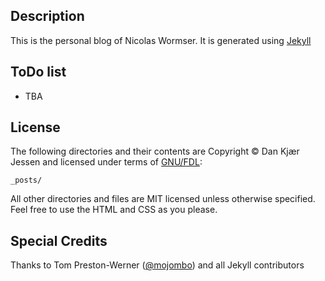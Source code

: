 ## Description ##
This is the personal blog of Nicolas Wormser. It is generated using [Jekyll](http://github.com/mojombo/jekyll)

## ToDo list ##
* TBA
 

## License ##
The following directories and their contents are Copyright © Dan Kjær Jessen and licensed under terms of [GNU/FDL](http://www.gnu.org/licenses/fdl-1.3.txt):

    _posts/

All other directories and files are MIT licensed unless otherwise specified. Feel free to use the HTML and CSS as you please.

## Special Credits ##
Thanks to Tom Preston-Werner ([@mojombo](https://github.com/mojombo)) and all Jekyll contributors
